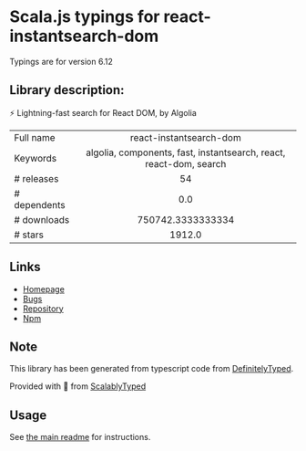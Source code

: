 
# Scala.js typings for react-instantsearch-dom

Typings are for version 6.12

## Library description:
⚡ Lightning-fast search for React DOM, by Algolia

|                    |                 |
| ------------------ | :-------------: |
| Full name          | react-instantsearch-dom |
| Keywords           | algolia, components, fast, instantsearch, react, react-dom, search |
| # releases         | 54 |
| # dependents       | 0.0 |
| # downloads        | 750742.3333333334 |
| # stars            | 1912.0 |

## Links
- [Homepage](https://www.algolia.com/doc/guides/building-search-ui/what-is-instantsearch/react/)
- [Bugs](https://github.com/algolia/react-instantsearch/issues)
- [Repository](https://github.com/algolia/react-instantsearch)
- [Npm](https://www.npmjs.com/package/react-instantsearch-dom)
    


## Note
This library has been generated from typescript code from [DefinitelyTyped](https://definitelytyped.org).

Provided with :purple_heart: from [ScalablyTyped](https://github.com/oyvindberg/ScalablyTyped)

## Usage
See [the main readme](../../readme.md) for instructions.


